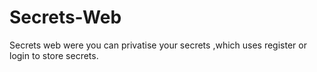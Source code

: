 # Secrets-Web
Secrets web were you can privatise your secrets ,which uses register or login to store secrets.
